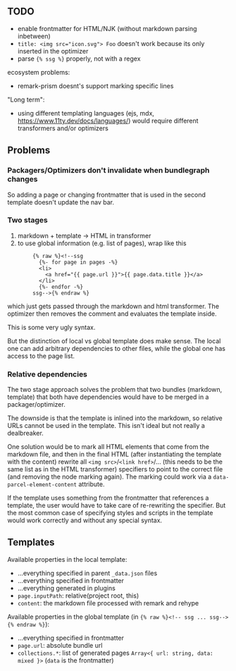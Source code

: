 ## TODO

- enable frontmatter for HTML/NJK (without markdown parsing inbetween)
- `title: <img src="icon.svg"> Foo` doesn't work because its only inserted in the optimizer
- parse `{% ssg %}` properly, not with a regex

ecosystem problems:

- remark-prism doesnt's support marking specific lines

"Long term":

- using different templating languages (ejs, mdx, https://www.11ty.dev/docs/languages/) would require different transformers and/or optimizers

## Problems

### Packagers/Optimizers don't invalidate when bundlegraph changes

So adding a page or changing frontmatter that is used in the second template doesn't update the nav bar.

### Two stages

1. markdown + template -> HTML in transformer
2. to use global information (e.g. list of pages), wrap like this

```
        {% raw %}<!--ssg
          {%- for page in pages -%}
          <li>
            <a href="{{ page.url }}">{{ page.data.title }}</a>
          </li>
          {%- endfor -%}
        ssg-->{% endraw %}
```

which just gets passed through the markdown and html transformer. The optimizer then removes the comment and evaluates the template inside.

This is some very ugly syntax.

But the distinction of local vs global template does make sense. The local one can add arbitrary dependencies to other files, while the global one
has access to the page list.

### Relative dependencies

The two stage approach solves the problem that two bundles (markdown, template) that both have dependencies would have to be merged in a packager/optimizer.

The downside is that the template is inlined into the markdown, so relative URLs cannot be used in the template. This isn't ideal but not really a dealbreaker.

One solution would be to mark all HTML elements that come from the markdown file, and then in the final HTML (after instantiating the template with the content)
rewrite all `<img src>`/`<link href>`/... (this needs to be the same list as in the HTML transformer) specifiers to point to the correct file (and removing the node marking again).
The marking could work via a `data-parcel-element-content` attribute.

If the template uses something from the frontmatter that references a template, the user would have to take care of re-rewriting the specifier. But the most
common case of specifying styles and scripts in the template would work correctly and without any special syntax.

## Templates

Available properties in the local template:

- ...everything specified in parent `_data.json` files
- ...everything specified in frontmatter
- ...everything generated in plugins
- `page.inputPath`: relative(project root, this)
- `content`: the markdown file processed with remark and rehype

Available properties in the global template (in `{% raw %}<!-- ssg ... ssg-->{% endraw %}`):

- ...everything specified in frontmatter
- `page.url`: absolute bundle url
- `collections.*`: list of generated pages `Array<{ url: string, data: mixed }>` (`data` is the frontmatter)
